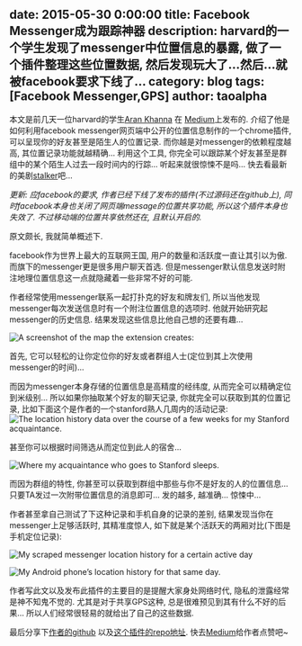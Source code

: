 date: 2015-05-30 0:00:00
title: Facebook Messenger成为跟踪神器
description: harvard的一个学生发现了messenger中位置信息的暴露, 做了一个插件整理这些位置数据, 然后发现玩大了...然后...就被facebook要求下线了...
category: blog
tags: [Facebook Messenger,GPS]
author: taoalpha
---

本文是前几天一位harvard的学生[Aran Khanna](https://github.com/arank) 在 [Medium](https://medium.com/@arankhanna/stalking-your-friends-with-facebook-messenger-9da8820bd27d)上发布的. 介绍了他是如何利用facebook messenger网页端中公开的位置信息制作的一个chrome插件, 可以呈现你的好友甚至是陌生人的位置记录. 而你越是对messenger的依赖程度越高, 其位置记录功能就越精确... 利用这个工具, 你完全可以跟踪某个好友甚至是群组中的某个陌生人过去一段时间内的行踪... 听起来就很惊悚不是吗... 快去看最新的美剧[stalker](http://v.qq.com/cover/2/2idanx1okscg6dg.html)吧...

_更新: 应facebook的要求, 作者已经下线了发布的插件(不过源码还在github上), 同时facebook本身也关闭了网页端message的位置共享功能, 所以这个插件本身也失效了. 不过移动端的位置共享依然还在, 且默认开启的._

原文颇长, 我就简单概述下.

facebook作为世界上最大的互联网王国, 用户的数量和活跃度一直让其引以为傲. 而旗下的messenger更是很多用户聊天首选. 但是messenger默认信息发送时附注地理位置信息这一点就隐藏着一些非常不好的可能.

作者经常使用messenger联系一起打扑克的好友和牌友们, 所以当他发现messenger每次发送信息时有一个附注位置信息的选项时. 他就开始研究起messenger的历史信息. 结果发现这些信息比他自己想的还要有趣...


 ![A screenshot of the map the extension creates:](https://d262ilb51hltx0.cloudfront.net/max/800/1*FyAbfBKXGFpoNU-W0dEMSQ.png)

首先, 它可以轻松的让你定位你的好友或者群组人士(定位到其上次使用messenger的时间)...

而因为messenger本身存储的位置信息是高精度的经纬度, 从而完全可以精确定位到米级别... 所以如果你抽取某个好友的聊天记录, 你就完全可以获取到其的位置记录, 比如下面这个是作者的一个stanford熟人几周内的活动记录:
 ![The location history data over the course of a few weeks for my Stanford acquaintance.](https://d262ilb51hltx0.cloudfront.net/max/800/1*uLtnaYTtB-ySWYWeRbmhMg.png)

甚至你可以根据时间筛选从而定位到此人的宿舍...

 ![Where my acquaintance who goes to Stanford sleeps.](https://d262ilb51hltx0.cloudfront.net/max/800/1*UjOiHrFnQhU25xcOMcPU7A.png)

而因为群组的特性, 你甚至可以获取到群组中那些与你不是好友的人的位置信息... 只要TA发过一次附带位置信息的消息即可... 发的越多, 越准确... 惊悚中...

作者甚至拿自己测试了下这种记录和手机自身的记录的差别, 结果发现当你在messenger上足够活跃时, 其精准度惊人, 如下就是某个活跃天的两厢对比(下图是手机定位记录):

![My scraped messenger location history for a certain active day](https://d262ilb51hltx0.cloudfront.net/max/800/1*1VZq8ArS8LCTYyxmjWOfAA.png)

![My Android phone’s location history for that same day.](https://d262ilb51hltx0.cloudfront.net/max/800/1*xQ3Jzh4UoIVg6Vwsf4zajQ.png)

作者写此文以及发布此插件的主要目的是提醒大家身处网络时代, 隐私的泄露经常是神不知鬼不觉的. 尤其是对于共享GPS这种, 总是很难预见到其有什么不好的后果... 所以人们经常很轻易的就给出了自己的这些数据.

最后分享下[作者的github](https://github.com/arank) 以及[这个插件的repo地址](https://github.com/arank/marauders-map). 快去[Medium](https://medium.com/@arankhanna/stalking-your-friends-with-facebook-messenger-9da8820bd27d)给作者点赞吧~
